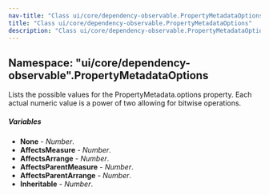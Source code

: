 ```yaml
---
nav-title: "Class ui/core/dependency-observable.PropertyMetadataOptions"
title: "Class ui/core/dependency-observable.PropertyMetadataOptions"
description: "Class ui/core/dependency-observable.PropertyMetadataOptions"
---
```

## Namespace: "ui/core/dependency-observable".PropertyMetadataOptions
Lists the possible values for the PropertyMetadata.options property. Each actual numeric value is a power of two allowing for bitwise operations.

##### Variables
 - **None** - _Number_.
 - **AffectsMeasure** - _Number_.
 - **AffectsArrange** - _Number_.
 - **AffectsParentMeasure** - _Number_.
 - **AffectsParentArrange** - _Number_.
 - **Inheritable** - _Number_.